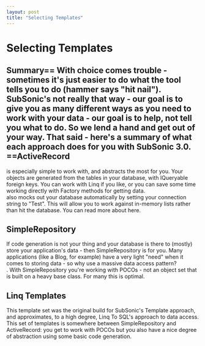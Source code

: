 ```yaml
---
layout: post
title: "Selecting Templates"
---
```


# Selecting Templates



<h2>Summary== With choice comes trouble - sometimes it's just easier to do what the tool tells you to do (hammer says "hit nail"). SubSonic's not really that way - our goal is to give you as many different ways as you need to work with your data - our goal is to help, not tell you what to do. So we lend a hand and get out of your way.  That said - here's a summary of what each approach does for you with SubSonic 3.0.  ==ActiveRecord</h2>

 
 is especially simple to work with, and abstracts the most for you. Your objects are generated from the tables in your database, with IQueryable foreign keys. You can work with Linq if you like, or you can save some time working directly with Factory methods for getting data.  
 also mocks out your database automatically by setting your connection string to "Test". This will allow you to work against in-memory lists rather than hit the database.  You can read more about 
 here.  

<h2>SimpleRepository</h2>

 If code generation is not your thing and your database is there to (mostly) store your application's data - then SimpleRepository is for you. Many applications (like a Blog, for example) have a very light "need" when it comes to storing data - so why use a massive data access pattern?  
.  With SimpleRepository you're working with POCOs - not an object set that is built on a heavy base class. For many this is optimal.  

<h2>Linq Templates</h2>

 This template set was the original build for SubSonic's 
 Template approach, and approximates, to a high degree, Linq To SQL's approach to data access.  This set of templates is somewhere between SimpleRepository and ActiveRecord: you get to work with POCOs but you also have a nice degree of abstraction using some basic code generation.
